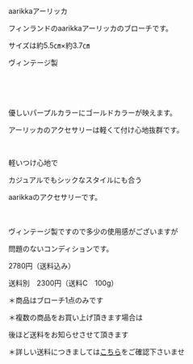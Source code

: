 <link rel="stylesheet" type="text/css" href="/assets/css/styles.css">

aarikkaアーリッカ

フィンランドのaarikkaアーリッカのブローチです。

サイズは約5.5㎝×約3.7㎝

ヴィンテージ製

 　<img alt="" src="http://blog.cnobi.jp/v1/blog/user/71e35865e9e62f3f9d70420d6124d2ab/1486505728"/>     

  

優しいパープルカラーにゴールドカラーが映えます。

アーリッカのアクセサリーは軽くて付け心地抜群です。

 <img alt="" src="http://blog.cnobi.jp/v1/blog/user/71e35865e9e62f3f9d70420d6124d2ab/1487104226"/>   

軽いつけ心地で

カジュアルでもシックなスタイルにも合う

aarikkaのアクセサリーです。

　<img alt="" src="http://blog.cnobi.jp/v1/blog/user/71e35865e9e62f3f9d70420d6124d2ab/1487104227"/>     

 
ヴィンテージ製ですので多少の使用感がございますが

問題のないコンディションです。

2780円（送料込み）

送料別　2300円（送料C　100g）

＊商品はブローチ1点のみです

＊複数の商品をお買い上げ頂きます場合は

後ほど送料をお知らせさせて頂きます

＊詳しい送料につきましては[こちら](http://dkzakka.blog.shinobi.jp/Entry/3385/)をご確認下さいませ